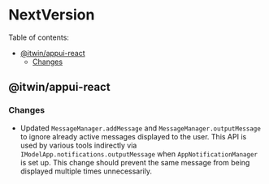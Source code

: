 # NextVersion <!-- omit from toc -->

Table of contents:

- [@itwin/appui-react](#itwinappui-react)
  - [Changes](#changes)

## @itwin/appui-react

### Changes

- Updated `MessageManager.addMessage` and `MessageManager.outputMessage` to ignore already active messages displayed to the user. This API is used by various tools indirectly via `IModelApp.notifications.outputMessage` when `AppNotificationManager` is set up. This change should prevent the same message from being displayed multiple times unnecessarily.
